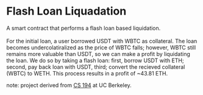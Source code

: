 # Flash Loan Liquadation
A smart contract that performs a flash loan based liquidation.
<br>
<br>
For the initial loan, a user borrowed USDT with WBTC as collateral. The loan becomes undercolatiralized as the price of WBTC falls; however, 
WBTC still remains more valuable than USDT, so we can make a profit by liquidating the loan. We do so by taking a flash loan: first, borrow USDT with ETH; 
second, pay back loan with USDT, third; convert the recieved collateral (WBTC) to WETH. This process results in a profit of ~43.81 ETH.

note: project derived from [CS 194](https://berkeley-defi.github.io/f21) at UC Berkeley.
